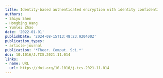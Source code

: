 ```yaml
---
title: Identity-based authenticated encryption with identity confidentiality
authors:
- Shiyu Shen
- Hongbing Wang
- Yunlei Zhao
date: '2022-01-01'
publishDate: '2024-08-15T13:48:23.920400Z'
publication_types:
- article-journal
publication: '*Theor. Comput. Sci.*'
doi: 10.1016/J.TCS.2021.11.014
links:
- name: URL
  url: https://doi.org/10.1016/j.tcs.2021.11.014
---
```

